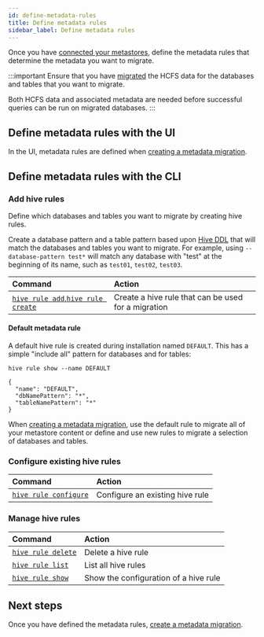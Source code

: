 ```yaml
---
id: define-metadata-rules
title: Define metadata rules
sidebar_label: Define metadata rules
---
```


Once you have [connected your metastores](./connect-metastores.md), define the metadata rules that determine the metadata you want to migrate.

:::important
Ensure that you have [migrated](./create-migration.md) the HCFS data for the databases and tables that you want to migrate.

Both HCFS data and associated metadata are needed before successful queries can be run on migrated databases.
:::

## Define metadata rules with the UI

In the UI, metadata rules are defined when [creating a metadata migration](./migrate-metadata.md#create-a-metadata-migration-with-the-ui).

## Define metadata rules with the CLI

### Add hive rules

Define which databases and tables you want to migrate by creating hive rules.

Create a database pattern and a table pattern based upon [Hive DDL](https://cwiki.apache.org/confluence/display/Hive/LanguageManual+DDL#LanguageManualDDL-Show) that will match the databases and tables you want to migrate. For example, using `--database-pattern test*` will match any database with "test" at the beginning of its name, such as `test01`, `test02`, `test03`.

| Command | Action |
|:---|:---|
| [`hive rule add`,`hive rule create`](./command-reference.md#hive-rule-addhive-rule-create) | Create a hive rule that can be used for a migration |

#### Default metadata rule

A default hive rule is created during installation named `DEFAULT`. This has a simple "include all" pattern for databases and for tables:

```text
hive rule show --name DEFAULT

{
  "name": "DEFAULT",
  "dbNamePattern": "*",
  "tableNamePattern": "*"
}
```

When [creating a metadata migration](./migrate-metadata.md), use the default rule to migrate all of your metastore content or define and use new rules to migrate a selection of databases and tables.

### Configure existing hive rules

| Command | Action |
|:---|:---|
| [`hive rule configure`](./command-reference.md#hive-rule-configure) | Configure an existing hive rule |

### Manage hive rules

| Command | Action |
|:---|:---|
| [`hive rule delete`](./command-reference.md#hive-rule-delete) | Delete a hive rule |
| [`hive rule list`](./command-reference.md#hive-rule-list) | List all hive rules |
| [`hive rule show`](./command-reference.md#hive-rule-show) | Show the configuration of a hive rule |

## Next steps

Once you have defined the metadata rules, [create a metadata migration](./migrate-metadata.md).
